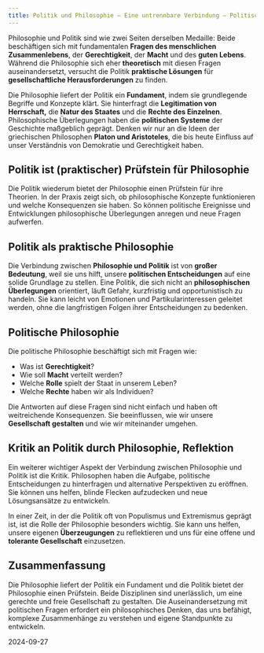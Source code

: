 ```yaml
---
title: Politik und Philosophie – Eine untrennbare Verbindung – Politische Philosophie
---
```

Philosophie und Politik sind wie zwei Seiten derselben Medaille: Beide beschäftigen sich mit fundamentalen **Fragen des menschlichen Zusammenlebens**, der **Gerechtigkeit**, der **Macht** und des **guten Lebens**. Während die Philosophie sich eher **theoretisch** mit diesen Fragen auseinandersetzt, versucht die Politik **praktische Lösungen** für **gesellschaftliche Herausforderungen** zu finden.

Die Philosophie liefert der Politik ein **Fundament**, indem sie grundlegende Begriffe und Konzepte klärt. Sie hinterfragt die **Legitimation von Herrschaft,** die **Natur des Staates** und die **Rechte des Einzelnen**. Philosophische Überlegungen haben die **politischen Systeme** der Geschichte maßgeblich geprägt. Denken wir nur an die Ideen der griechischen Philosophen **Platon und Aristoteles**, die bis heute Einfluss auf unser Verständnis von Demokratie und Gerechtigkeit haben.

## Politik ist (praktischer) Prüfstein für Philosophie

Die Politik wiederum bietet der Philosophie einen Prüfstein für ihre Theorien. In der Praxis zeigt sich, ob philosophische Konzepte funktionieren und welche Konsequenzen sie haben. So können politische Ereignisse und Entwicklungen philosophische Überlegungen anregen und neue Fragen aufwerfen.

## Politik als praktische Philosophie

Die Verbindung zwischen **Philosophie und Politik** ist von **großer Bedeutung**, weil sie uns hilft, unsere **politischen Entscheidungen** auf eine solide Grundlage zu stellen. Eine Politik, die sich nicht an **philosophischen Überlegungen** orientiert, läuft Gefahr, kurzfristig und opportunistisch zu handeln. Sie kann leicht von Emotionen und Partikularinteressen geleitet werden, ohne die langfristigen Folgen ihrer Entscheidungen zu bedenken.

## Politische Philosophie

Die politische Philosophie beschäftigt sich mit Fragen wie:

* Was ist **Gerechtigkeit**?  
* Wie soll **Macht** verteilt werden?  
* Welche **Rolle** spielt der Staat in unserem Leben?  
* Welche **Rechte** haben wir als Individuen?

Die Antworten auf diese Fragen sind nicht einfach und haben oft weitreichende Konsequenzen. Sie beeinflussen, wie wir unsere **Gesellschaft gestalten** und wie wir miteinander umgehen.

## Kritik an Politik durch Philosophie, Reflektion

Ein weiterer wichtiger Aspekt der Verbindung zwischen Philosophie und Politik ist die Kritik. Philosophen haben die Aufgabe, politische Entscheidungen zu hinterfragen und alternative Perspektiven zu eröffnen. Sie können uns helfen, blinde Flecken aufzudecken und neue Lösungsansätze zu entwickeln.

In einer Zeit, in der die Politik oft von Populismus und Extremismus geprägt ist, ist die Rolle der Philosophie besonders wichtig. Sie kann uns helfen, unsere eigenen **Überzeugungen** zu reflektieren und uns für eine offene und **tolerante Gesellschaft** einzusetzen.

## Zusammenfassung

Die Philosophie liefert der Politik ein Fundament und die Politik bietet der Philosophie einen Prüfstein. Beide Disziplinen sind unerlässlich, um eine gerechte und freie Gesellschaft zu gestalten. Die Auseinandersetzung mit politischen Fragen erfordert ein philosophisches Denken, das uns befähigt, komplexe Zusammenhänge zu verstehen und eigene Standpunkte zu entwickeln.

2024-09-27